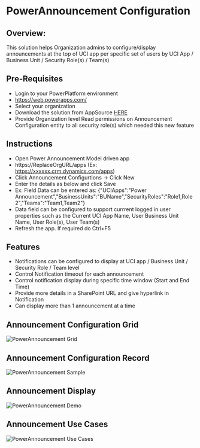 PowerAnnouncement Configuration
===============================

Overview: 
-------------
This solution helps Organization admins to configure/display announcements at the top of UCI app per specific set of users by UCI App / Business Unit / Security Role(s) / Team(s)


Pre-Requisites
--------------

-   Login to your PowerPlatform environment
-   https://web.powerapps.com/
-   Select your organization
-   Download the solution from AppSource [HERE](https://appsource.microsoft.com/en-us/product/dynamics-365/microsoft_labs.dynamics365powerannouncements)
-   Provide Organization level Read permissions on Announcement
    Configuration entity to all security role(s) which needed this new
    feature

Instructions
------------

-   Open Power Announcement Model driven app
-   https://ReplaceOrgURL/apps (Ex: https://xxxxxx.crm.dynamics.com/apps)
-   Click Announcement Configurtions -> Click New
-   Enter the details as below and click Save
-   Ex: Field Data can be entered as: {"UCIApps":"Power Announcement","BusinessUnits":"BUName","SecurityRoles":"Role1,Role2","Teams":"Team1,Team2"}
-   Data field can be configured to support currrent logged in user properties such as the Current UCI App Name, User Business Unit Name, User Role(s), User Team(s)
-   Refresh the app. If required do Ctrl+F5

Features
------------
-   Notifications can be configured to display at UCI app / Business Unit / Security Role / Team level
-   Control Notification timeout for each announcement
-   Control notification display during specific time window (Start and End Time)
-   Provide more details in a SharePoint URL and give hyperlink in Notification
-   Can display more than 1 announcement at a time

Announcement Configuration Grid
-------------------------------

![PowerAnnouncement
Grid](https://github.com/anilvem1/PowerAnnouncement/blob/main/PowerAnnouncement%20Grid.png?raw=true "PowerAnnouncement Grid")

Announcement Configuration Record
---------------------------------

![PowerAnnouncement
Sample](https://github.com/anilvem1/PowerAnnouncement/blob/main/PowerAnnouncement%20Sample.png?raw=true "PowerAnnouncement Sample")

Announcement Display
--------------------

![PowerAnnouncement
Demo](https://github.com/anilvem1/PowerAnnouncement/blob/main/PowerAnnouncement%20Demo.png?raw=true "PowerAnnouncement Demo")

Announcement Use Cases
--------------------

![PowerAnnouncement
Use Cases](https://github.com/anilvem1/PowerAnnouncement/blob/main/PowerAnnouncement%20Use%20Cases.png?raw=true "PowerAnnouncement Use Cases")
